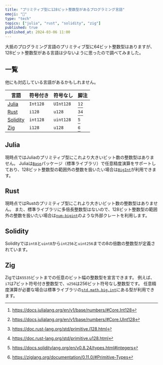 ```yaml
---
title: "プリミティブ型に128ビット整数型があるプログラミング言語"
emoji: "🔢"
type: "tech"
topics: ["julia", "rust", "solidity", "zig"]
published: true
published_at: 2024-03-06 11:00
---
```


大抵のプログラミング言語のプリミティブ型に64ビット整数型はありますが、128ビット整数型がある言語は少ないように思ったので調べてみました。

## 一覧

他にも対応している言語があるかもしれません。

| 言語                                  | 符号付き | 符号なし  | 脚注     |
| ------------------------------------- | -------- | --------- | -------- |
| [Julia](https://julialang.org/)       | `Int128` | `UInt128` | [^1][^2] |
| [Rust](https://www.rust-lang.org/)    | `i128`   | `u128`    | [^3][^4] |
| [Solidity](https://soliditylang.org/) | `int128` | `uint128` | [^5]     |
| [Zig](https://ziglang.org/)           | `i128`   | `u128`    | [^6]     |

## Julia

現時点ではJuliaのプリミティブ型にこれより大きいビット数の整数型はありません。
Juliaは[`Base`](https://docs.julialang.org/en/v1/base/base/)パッケージ（標準ライブラリ）で任意精度演算をサポートしており、128ビット整数型の範囲外の整数を扱いたい場合は[`BigInt`](https://docs.julialang.org/en/v1/base/numbers/#Base.GMP.BigInt)が利用できます。

## Rust

現時点ではRustのプリミティブ型にこれより大きいビット数の整数型はありません。
また、標準ライブラリに多倍長整数型はないので、128ビット整数型の範囲外の整数を扱いたい場合は[`num-bigint`](https://crates.io/crates/num-bigint)のような外部クレートを利用します。

## Solidity

Solidityでは`int8`と`uint8`から`int256`と`uint256`までの8の倍数の整数型が定義されています。

## Zig

Zigでは`65535`ビットまでの任意のビット幅の整数型を宣言できます。
例えば、`i7`は7ビット符号付き整数型で、`u256`は256ビット符号なし整数型です。
任意精度演算が必要な場合は標準ライブラリの[`std.math.big.int`](https://ziglang.org/documentation/0.11.0/std/#A;std:math.big.int)にある型が利用できます。

[^1]: <https://docs.julialang.org/en/v1/base/numbers/#Core.Int128>

[^2]: <https://docs.julialang.org/en/v1/base/numbers/#Core.UInt128>

[^3]: <https://doc.rust-lang.org/std/primitive.i128.html>

[^4]: <https://doc.rust-lang.org/std/primitive.u128.html>

[^5]: <https://docs.soliditylang.org/en/v0.8.24/types.html#integers>

[^6]: <https://ziglang.org/documentation/0.11.0/#Primitive-Types>
